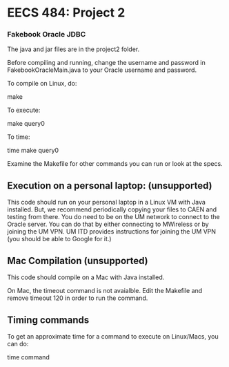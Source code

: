 # EECS 484: Project 2
### Fakebook Oracle JDBC

The java and jar files are in the project2 folder.

Before compiling and running, change the username and password in 
FakebookOracleMain.java to your Oracle username and password. 

To compile on Linux, do: 

make

To execute:

make query0

To time:

time make query0

Examine the Makefile for other commands you can run or look at the specs.




Execution on a personal laptop: (unsupported)
----------------------------------------------

This code should run on your personal laptop in a Linux VM with Java 
installed. But, we recommend periodically copying your files to CAEN and testing from there. You do need to be on the UM network to connect to the Oracle server. You can do that by either connecting to MWireless or by joining the UM VPN. UM ITD provides instructions for joining the UM VPN (you should be able to Google for it.)

Mac Compilation (unsupported)
------------------------------

This code should compile on a Mac with Java installed.

On Mac, the timeout command is not avaialble. Edit the Makefile and remove timeout 120 in order to run the command. 

Timing commands
---------------

To get an approximate time for a command to execute on Linux/Macs, you can do:

time command

